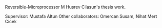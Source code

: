 Reversible-Microprocessor
M Husrev Cilasun's thesis work.

Supervisor: Mustafa Altun
Other collaborators: Omercan Susam, Nihat Mert Cicek
